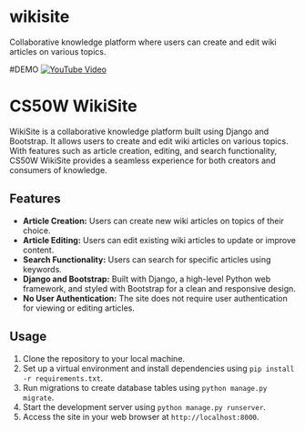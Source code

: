 # wikisite
Collaborative knowledge platform where users can create and edit wiki articles on various topics.

#DEMO
[![YouTube Video](https://img.youtube.com/vi/cdqIl0uor9Q/0.jpg)](https://www.youtube.com/watch?v=cdqIl0uor9Q)


# CS50W WikiSite

WikiSite is a collaborative knowledge platform built using Django and Bootstrap. It allows users to create and edit wiki articles on various topics. With features such as article creation, editing, and search functionality, CS50W WikiSite provides a seamless experience for both creators and consumers of knowledge.

## Features

- **Article Creation:** Users can create new wiki articles on topics of their choice.
- **Article Editing:** Users can edit existing wiki articles to update or improve content.
- **Search Functionality:** Users can search for specific articles using keywords.
- **Django and Bootstrap:** Built with Django, a high-level Python web framework, and styled with Bootstrap for a clean and responsive design.
- **No User Authentication:** The site does not require user authentication for viewing or editing articles.

## Usage

1. Clone the repository to your local machine.
2. Set up a virtual environment and install dependencies using `pip install -r requirements.txt`.
3. Run migrations to create database tables using `python manage.py migrate`.
4. Start the development server using `python manage.py runserver`.
5. Access the site in your web browser at `http://localhost:8000`.




